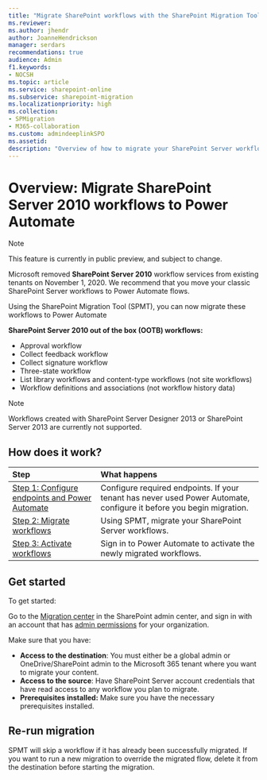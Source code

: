 ```yaml
---
title: "Migrate SharePoint workflows with the SharePoint Migration Tool (SPMT) to Power Automate"
ms.reviewer: 
ms.author: jhendr
author: JoanneHendrickson
manager: serdars
recommendations: true
audience: Admin
f1.keywords:
- NOCSH
ms.topic: article
ms.service: sharepoint-online
ms.subservice: sharepoint-migration
ms.localizationpriority: high
ms.collection:
- SPMigration
- M365-collaboration
ms.custom: admindeeplinkSPO
ms.assetid: 
description: "Overview of how to migrate your SharePoint Server workflows to Power Automate using the SharePoint Migration Tool (SPMT)."
---
```

# Overview: Migrate SharePoint Server 2010 workflows to Power Automate

>[!Note]
>This feature is currently in public preview, and subject to change.

Microsoft removed **SharePoint Server 2010** workflow services from existing tenants on November 1, 2020. We recommend that you move your classic SharePoint Server workflows to Power Automate flows. 

Using the SharePoint Migration Tool (SPMT), you can now migrate these workflows to Power Automate

**SharePoint Server 2010 out of the box (OOTB) workflows:**
- Approval workflow
- Collect feedback workflow
- Collect signature workflow
- Three-state workflow
- List library workflows and content-type workflows (not site workflows)
- Workflow definitions and associations (not workflow history data)

>[!Note]
> Workflows created with  SharePoint Server Designer 2013 or SharePoint Server 2013 are currently not supported.


## How does it work?

|Step|What happens|
|:-----|:-----|
|[Step 1: Configure endpoints and Power Automate](spmt-workflow-step1.md)|Configure required endpoints.  If your tenant has never used Power Automate, configure it before you begin migration.|
|[Step 2: Migrate workflows](spmt-workflow-step2.md)|Using SPMT, migrate your SharePoint Server workflows.|
|[Step 3: Activate workflows](spmt-workflow-step2.md)|Sign in to Power Automate to activate the newly migrated workflows.|


## Get started

To get started:

Go to the <a href="https://go.microsoft.com/fwlink/?linkid=2185075" target="_blank">Migration center</a> in the SharePoint admin center, and sign in with an account that has [admin permissions](/sharepoint/sharepoint-admin-role) for your organization.

Make sure that you have:

- **Access to the destination**: You must either be a global admin or OneDrive/SharePoint admin to the Microsoft 365 tenant where you want to migrate your content. 
- **Access to the source**: Have SharePoint Server account credentials that have read access to any workflow you plan to migrate.
- **Prerequisites installed:** Make sure you have the necessary prerequisites installed.

## Re-run migration 

SPMT will skip a workflow if it has already been successfully migrated. If you want to run a new migration to override the migrated flow, delete it from the destination before starting the migration.